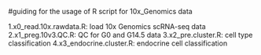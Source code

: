 #guiding for the usage of R script for 10x_Genomics data

1.x0_read.10x.rawdata.R: load 10x Genomics scRNA-seq data
2.x1_preg.10v3.QC.R: QC for G0 and G14.5 data
3.x2_pre.cluster.R: cell type classification
4.x3_endocrine.cluster.R: endocrine cell classification


